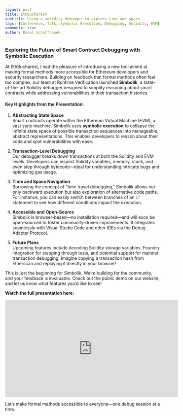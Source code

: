 ```yaml
---
layout: post
title: EthBucharest
subtitle: Using a solidity debugger to explore time and space
tags: [Conference, Talk, Symbolic Execution, Debugging, Solidity, EVM]
comments: true
author: Raoul Schaffranek
---
```


### Exploring the Future of Smart Contract Debugging with Symbolic Execution

At EthBucharest, I had the pleasure of introducing a new tool aimed at making formal methods more accessible for Ethereum developers and security researchers. Building on feedback that formal methods often feel too complex, our team at Runtime Verification launched **Simbolik**, a state-of-the-art Solidity debugger designed to simplify reasoning about smart contracts while addressing vulnerabilities in their transaction histories.

#### Key Highlights from the Presentation:

1. **Abstracting State Space**  
   Smart contracts operate within the Ethereum Virtual Machine (EVM), a vast state machine. Simbolik uses **symbolic execution** to collapse the infinite state space of possible transaction sequences into manageable, abstract representations. This enables developers to reason about their code and spot vulnerabilities with ease.

2. **Transaction-Level Debugging**  
   Our debugger breaks down transactions at both the Solidity and EVM levels. Developers can inspect Solidity variables, memory, stack, and even step through bytecode—ideal for understanding intricate bugs and optimizing gas usage.

3. **Time and Space Navigation**  
   Borrowing the concept of "time travel debugging," Simbolik allows not only backward execution but also exploration of alternative code paths. For instance, you can easily switch between branches of an `if` statement to see how different conditions impact the execution.

4. **Accessible and Open-Source**  
   Simbolik is browser-based—no installation required—and will soon be open-sourced to foster community-driven improvements. It integrates seamlessly with Visual Studio Code and other IDEs via the Debug Adapter Protocol.

5. **Future Plans**  
   Upcoming features include decoding Solidity storage variables, Foundry integration for stepping through tests, and potential support for mainnet transaction debugging. Imagine copying a transaction hash from Etherscan and replaying it directly in your browser!

This is just the beginning for Simbolik. We’re building for the community, and your feedback is invaluable. Check out the public demo on our website, and let us know what features you’d like to see!

**Watch the full presentation here:**

<iframe width="560" height="315" src="https://www.youtube.com/embed/PIS3v9LPPdU?si=ZHKxhOXNsxlnUl59" title="YouTube video player" frameborder="0" allow="accelerometer; autoplay; clipboard-write; encrypted-media; gyroscope; picture-in-picture; web-share" referrerpolicy="strict-origin-when-cross-origin" allowfullscreen></iframe>

Let’s make formal methods accessible to everyone—one debug session at a time.
